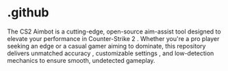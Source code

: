 # .github
The CS2 Aimbot is a cutting-edge, open-source aim-assist tool designed to elevate your performance in Counter-Strike 2 . Whether you're a pro player seeking an edge or a casual gamer aiming to dominate, this repository delivers unmatched accuracy , customizable settings , and low-detection mechanics to ensure smooth, undetected gameplay.
